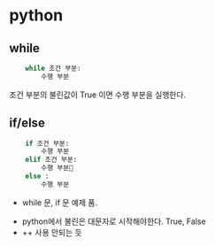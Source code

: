 # python

## while
```python
    while 조건 부분:
        수행 부분
```
조건 부분의 불린값이 True 이면 수행 부분을 실행한다.


## if/else 
```python
    if 조건 부분:
        수행 부분
    elif 조건 부분: 
        수행 부분
    else : 
        수행 부분
```

+ while 문, if 문 예제 품.
- python에서 불린은 대문자로 시작해야한다. True, False 
- ++ 사용 안되는 듯
